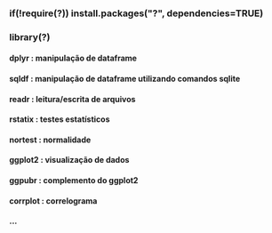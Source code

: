 ### if(!require(?)) install.packages("?", dependencies=TRUE)
### library(?)
#### dplyr : manipulação de dataframe
#### sqldf : manipulação de dataframe utilizando comandos sqlite
#### readr : leitura/escrita de arquivos
#### rstatix : testes estatísticos
#### nortest : normalidade
#### ggplot2 : visualização de dados
#### ggpubr : complemento do ggplot2
#### corrplot : correlograma
#### ...
